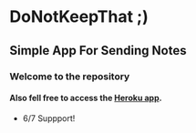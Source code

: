 

DoNotKeepThat ;)
================

Simple App For Sending Notes
----------------------------

### Welcome to the repository

#### Also fell free to access the [Heroku app](https://do-not-keep-that.herokuapp.com).
* 6/7 Suppport!
